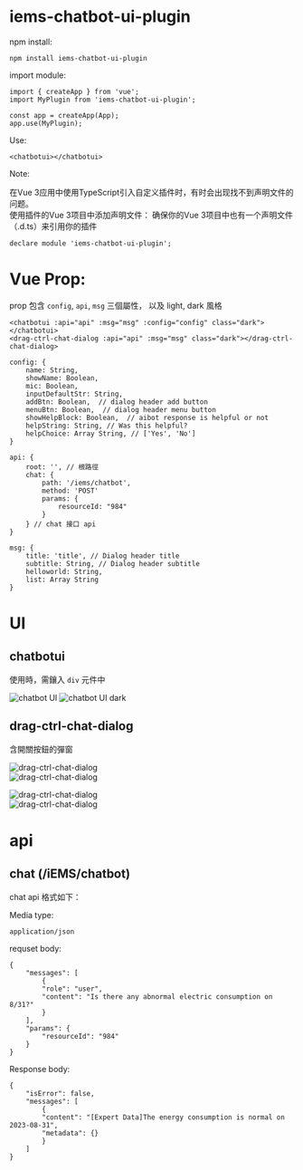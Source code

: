# iems-chatbot-ui-plugin

npm install:  

    npm install iems-chatbot-ui-plugin  

import module:  

    import { createApp } from 'vue';
    import MyPlugin from 'iems-chatbot-ui-plugin';

    const app = createApp(App);
    app.use(MyPlugin);

Use:  

    <chatbotui></chatbotui>

Note:  

在Vue 3应用中使用TypeScript引入自定义插件时，有时会出现找不到声明文件的问题。  
使用插件的Vue 3项目中添加声明文件： 确保你的Vue 3项目中也有一个声明文件（.d.ts）来引用你的插件  

    declare module 'iems-chatbot-ui-plugin';


# Vue Prop:  

prop 包含 `config`, `api`, `msg` 三個屬性， 以及 light, dark 風格
    
    <chatbotui :api="api" :msg="msg" :config="config" class="dark"></chatbotui>
    <drag-ctrl-chat-dialog :api="api" :msg="msg" class="dark"></drag-ctrl-chat-dialog>

    config: {
        name: String,
        showName: Boolean,
        mic: Boolean,
        inputDefaultStr: String,
        addBtn: Boolean,  // dialog header add button
        menuBtn: Boolean,  // dialog header menu button
        showHelpBlock: Boolean,  // aibot response is helpful or not
        helpString: String, // Was this helpful?
        helpChoice: Array String, // ['Yes', 'No']
    }

    api: {
        root: '', // 根路徑  
        chat: {  
            path: '/iems/chatbot',
            method: 'POST'
            params: {
                resourceId: "984"
            }
        } // chat 接口 api  
    }

    msg: {
        title: 'title', // Dialog header title
        subtitle: String, // Dialog header subtitle
        helloworld: String,
        list: Array String
    }

# UI  

## chatbotui  

使用時，需鑲入 `div` 元件中

![chatbot UI](./readmeImg/chatbotUI.png)
![chatbot UI dark](./readmeImg/chatbotUI_dark.png)


## drag-ctrl-chat-dialog  

含開關按鈕的彈窗  

![drag-ctrl-chat-dialog](./readmeImg/dialogUI_01.png)  
![drag-ctrl-chat-dialog](./readmeImg/dialogUI_02.png)

![drag-ctrl-chat-dialog](./readmeImg/dialogUI_01_dark.png)  
![drag-ctrl-chat-dialog](./readmeImg/dialogUI_02_dark.png)

# api  

## chat (/iEMS/chatbot)  

chat api 格式如下：  

Media type:  

    application/json  

requset body:  

    {
        "messages": [
            {
            "role": "user",
            "content": "Is there any abnormal electric consumption on 8/31?"
            }
        ],
        "params": {
            "resourceId": "984"
        }
    }

	
Response body:  

    {
        "isError": false,
        "messages": [
            {
            "content": "[Expert Data]The energy consumption is normal on 2023-08-31",
            "metadata": {}
            }
        ]
    }
